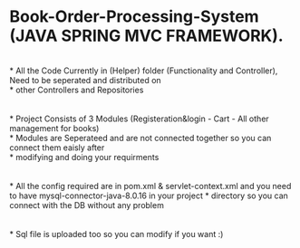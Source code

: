 # Book-Order-Processing-System (JAVA SPRING MVC FRAMEWORK).
</br>
* All the Code Currently in (Helper) folder (Functionality and Controller), Need to be seperated and distributed on </br>
* other Controllers and Repositories 
</br></br></br>
* Project Consists of 3 Modules (Registeration&login - Cart - All other management for books)</br>
* Modules are Seperateed and are not connected together so you can connect them eaisly after </br>
* modifying and doing your requirments
</br></br></br>
* All the config required are in pom.xml & servlet-context.xml and you need to have mysql-connector-java-8.0.16 in your project * directory so you can connect with the DB without any problem 
</br></br></br>
* Sql file is uploaded too so you can modify if you want :)
